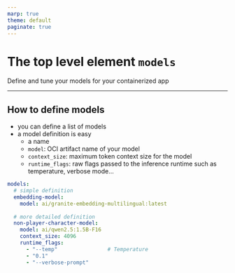 ```yaml
---
marp: true
theme: default
paginate: true
---
```


# The top level element `models`
Define and tune your models for your containerized app

---
## How to define models
- you can define a list of models
- a model definition is easy
  * a name
  * `model`: OCI artifact name of your model
  * `context_size`: maximum token context size for the model
  * `runtime_flags`: raw flags passed to the inference runtime such as temperature, verbose mode...

```yaml
models:
  # simple definition
  embedding-model:
    model: ai/granite-embedding-multilingual:latest
    
  # more detailed definition
  non-player-character-model:
    model: ai/qwen2.5:1.5B-F16
    context_size: 4096
    runtime_flags: 
      - "--temp"                # Temperature
      - "0.1"
      - "--verbose-prompt"
```